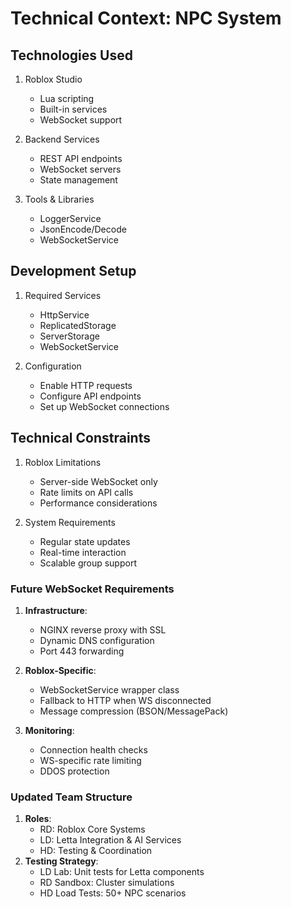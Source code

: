 # Technical Context: NPC System

## Technologies Used
1. Roblox Studio
   - Lua scripting
   - Built-in services
   - WebSocket support

2. Backend Services
   - REST API endpoints
   - WebSocket servers
   - State management

3. Tools & Libraries
   - LoggerService
   - JsonEncode/Decode
   - WebSocketService

## Development Setup
1. Required Services
   - HttpService
   - ReplicatedStorage
   - ServerStorage
   - WebSocketService

2. Configuration
   - Enable HTTP requests
   - Configure API endpoints
   - Set up WebSocket connections

## Technical Constraints
1. Roblox Limitations
   - Server-side WebSocket only
   - Rate limits on API calls
   - Performance considerations

2. System Requirements
   - Regular state updates
   - Real-time interaction
   - Scalable group support 

### Future WebSocket Requirements
1. **Infrastructure**:
   - NGINX reverse proxy with SSL
   - Dynamic DNS configuration
   - Port 443 forwarding
   
2. **Roblox-Specific**:
   - WebSocketService wrapper class
   - Fallback to HTTP when WS disconnected
   - Message compression (BSON/MessagePack)

3. **Monitoring**:
   - Connection health checks
   - WS-specific rate limiting
   - DDOS protection 

### Updated Team Structure
1. **Roles**:
   - RD: Roblox Core Systems
   - LD: Letta Integration & AI Services
   - HD: Testing & Coordination
2. **Testing Strategy**:
   - LD Lab: Unit tests for Letta components
   - RD Sandbox: Cluster simulations
   - HD Load Tests: 50+ NPC scenarios 